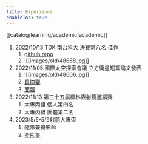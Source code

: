 ```yaml
---
title: Experience
enableToc: true
---
```

[[catalog/learning/academic|academic]]

1. 2022/10/13 TDK 南台科大 決賽第八名 佳作
	1. [github repo](https://github.com/zebra314/quick-food)
	2. ![[images/old/48658.jpg]]
2. 2022/11/05 國際太空探索會議 立方衛星短篇論文發表
	1. ![[images/old/48606.jpg]]
	2. [長摘要](https://onedrive.live.com/edit.aspx?resid=6A2F2B62E20D0488!530&app=Word&wdnd=1&wdPreviousSession=04752868%2D10f7%2D4754%2Db6ae%2Df474454af187)
	3. [簡報](https://docs.google.com/presentation/d/1K9kyK9qCKVJ9AbY1A4lrdARdgmOr0uVv/edit#slide=id.p12)
3. 2022/11/13 第三十五屆椰林盃射箭邀請賽
	1. 大專丙組 個人第四名
	2. 大專丙組 團體第二名
4. 2023/5/6-5/9射箭大專盃
	1. 隨隊兼攝影師
	2. [照片集](https://drive.google.com/drive/folders/1-V8V03SeDqFrTO-aoLES46GWcN0DYUOO?usp=sharing)